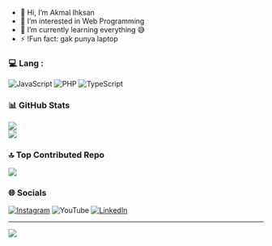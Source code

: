 - 👋 Hi, I’m Akmal Ihksan
- 👀 I’m interested in Web Programming
- 🌱 I’m currently learning everything 😅
- ⚡ !Fun fact: gak punya laptop

### 💻 Lang :

<!-- ![HTML5](https://img.shields.io/badge/html5-%23E34F26.svg?style=for-the-badge&logo=html5&logoColor=white) 
![CSS3](https://img.shields.io/badge/css3-%231572B6.svg?style=for-the-badge&logo=css3&logoColor=white) -->
![JavaScript](https://img.shields.io/badge/javascript-%23323330.svg?style=for-the-badge&logo=javascript&logoColor=white) 
![PHP](https://img.shields.io/badge/PHP-%23323330?style=for-the-badge&logo=php&logoColor=white)
![TypeScript](https://img.shields.io/badge/TypeScript-%23323330?style=for-the-badge&logo=typescript&logoColor=white)

<!-- ### 🔥 Framework & Library :

[![Laravel](https://img.shields.io/badge/laravel-%23FF2D20.svg?style=for-the-badge&logo=laravel&logoColor=white)](https://laravel.com/)
[![React](https://img.shields.io/badge/react-%2320232a.svg?style=for-the-badge&logo=react&logoColor=%2361DAFB)](https://react.dev/)
[![TailwindCSS](https://img.shields.io/badge/tailwindcss-%2338B2AC.svg?style=for-the-badge&logo=tailwind-css&logoColor=white)](https://tailwindcss.com/)
[![NodeJS](https://img.shields.io/badge/node.js-6DA55F?style=for-the-badge&logo=node.js&logoColor=white)](https://nodejs.org/en)
<!-- ![Redux](https://img.shields.io/badge/redux-%23593d88.svg?style=for-the-badge&logo=redux&logoColor=white)
 ![Zod](https://img.shields.io/badge/zod-%233068b7.svg?style=for-the-badge&logo=zod&logoColor=white) 
 ![Next JS](https://img.shields.io/badge/Next-black?style=for-the-badge&logo=next.js&logoColor=white) 
[![Express.js](https://img.shields.io/badge/express.js-%23404d59.svg?style=for-the-badge&logo=express&logoColor=%2361DAFB)](https://expressjs.com/)
[![Prisma](https://img.shields.io/badge/Prisma-3982CE?style=for-the-badge&logo=Prisma&logoColor=white)](https://www.prisma.io/)

### 🗃️ Web Server & Databases :

 ![Nginx](https://img.shields.io/badge/nginx-%23009639.svg?style=for-the-badge&logo=nginx&logoColor=white) 
 ![Apache](https://img.shields.io/badge/apache-%23D42029.svg?style=for-the-badge&logo=apache&logoColor=white) 
 ![Firebase](https://img.shields.io/badge/firebase-a08021?style=for-the-badge&logo=firebase&logoColor=ffcd34) 
 ![MySQL](https://img.shields.io/badge/mysql-4479A1.svg?style=for-the-badge&logo=mysql&logoColor=white) -->

### 📊 GitHub Stats
![](https://github-readme-streak-stats.herokuapp.com/?user=sancodeid&theme=dark&hide_border=true)<br/>
![](https://github-readme-stats.vercel.app/api/top-langs/?username=sancodeid&theme=dark&hide_border=true&include_all_commits=true&count_private=false&layout=compact)

### 🔝 Top Contributed Repo
![](https://github-contributor-stats.vercel.app/api?username=sancodeid&limit=5&theme=dark&combine_all_yearly_contributions=true)

### 🌐 Socials 
[![Instagram](https://img.shields.io/badge/Instagram-%23E4405F.svg?logo=Instagram&logoColor=white)](https://instagram.com/akmal_ihksan) 
![YouTube](https://img.shields.io/badge/YouTube-%23FF0000.svg?logo=YouTube&logoColor=white)
[![LinkedIn](https://img.shields.io/badge/-LinkedIn-blue?style=flat-square&logo=Linkedin&logoColor=white&link=https://www.linkedin.com/in/pireseduardo/)](https://www.linkedin.com/in/akmal-ihksan-7177b1304?utm_source=share&utm_campaign=share_via&utm_content=profile&utm_medium=android_app)

---

[![](https://visitcount.itsvg.in/api?id=sancodeid&icon=0&color=0)](https://visitcount.itsvg.in)




<!-- Proudly created with GPRM ( https://gprm.itsvg.in ) -->
<!---
AkmalIhksan/AkmalIhksan is a ✨ special ✨ repository because its `README.md` (this file) appears on your GitHub profile.
You can click the Preview link to take a look at your changes.
--->
